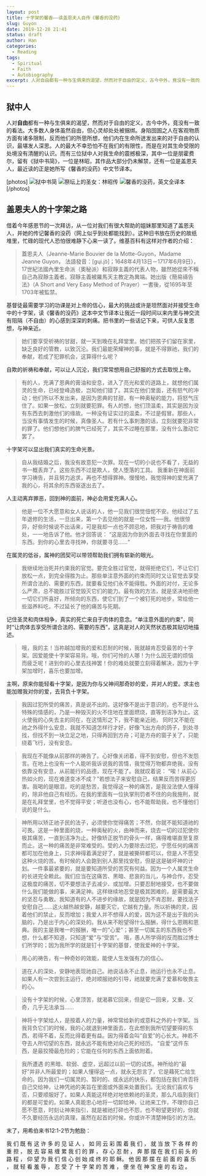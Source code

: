 ```yaml
---
layout: post
title: 十字架的馨香——读盖恩夫人自传《馨香的没药》
slug: Guyon
date: 2019-12-28 21:41
status: draft
author: Han
categories: 
  - Reading
tags:
  - Spiritual
  - Faith
  - Autobiography
excerpt: 人对自由都有一种与生俱来的渴望，然而对于自由的定义，古今中外，竟没有一致的看法。
---
```



## 狱中人


人对**自由**都有一种与生俱来的渴望，然而对于自由的定义，古今中外，竟没有一致的看法。大多数人身体虽然自由，但心灵却处处被捆绑。身陷囹圄之人在客观物质方面有诸多限制，反而他们的所思所想，他们内在生命所迸发出来的对于自由的认识，最堪发人深思。人的最大不幸恐怕不在我们的有限性，而是在对其生命受限的处境没有清醒的认识。而有三位狱中人对我生命的震撼极深，其中一位是朋霍费尔，留有《狱中书简》，一位是林昭，其作品大部分仍未解禁，还有一位是盖恩夫人，最近读的正是她所写《馨香的没药》中文节译本。

[photos]
![狱中书简](s6528159.jpg)
![祭坛上的圣女：林昭传](irober.com-972.jpg)
![馨香的没药，英文全译本](cover.jpg)
[/photos]

## 盖恩夫人的十字架之路

借着今年感恩节的一次拜访，从一位对我们有很大帮助的姐妹那里知道了盖恩夫人，并她的传记馨香的没药（网上似乎到处都能找到）。这种旧书放在历史的故纸堆里，忙碌的现代人恐怕很难静下心来一读了。维基百科有这样对作者的介绍：
> 蓋恩夫人（Jeanne-Marie Bouvier de la Motte-Guyon，Madame Jeanne Guyon， 法語發音：[gɥi.jɔ̃]；1648年4月13日－1717年6月9日），17世紀法國內里生命派（奧秘派）和寂靜主義的代表人物，雖然她從來不稱自己為寂靜主義者。寂靜主義被羅馬天主教定為異端。她出版《簡易禱告法》（A Short and Very Easy Method of Prayer）一書後，從1695年至1703年被監禁。

基督徒最需要学习的功课是对上帝的信心，最大的挑战或许是坦然面对并接受生命中的十字架，读《馨香的没药》这本中文节译本让我近一段时间以来内里与神交流有阻隔（不自由）的心感到深深的刺痛。把书里的一些话记下来，可供人反复思想，与神亲近。

> 她们要享受祈祷的甘甜，就一天到晚在礼拜堂里。她们把孩子们留在家里，缺乏良好的管教，以致沉沦。我们最能荣耀神的事，就是不得罪祂，我们的奉献，若成了犯罪机会，这算得什么呢？

自欺的祈祷和奉献，可以让人沉沦，我们常常想用自己舒服的方式去取悦上帝。

> 有的人，充满了恩典的膏油和安息，进入了亮光和爱的道路上，就想他们属灵的生命，已经登峰造极，岂知他们错了。其实在他们里面，还有怒气的冲动；他们所以不发出来，是因为恩典的甘甜，有一种奥秘的能力，将怒气压住了。如果一放松，立刻就要犯罪。有人的想，他们顶温柔，其实是因为没有东西去刺激他们的缘故。一种没有证实过的温柔，不过是假冒。那些人，当没有事情发生的时候，真像圣人。若有什么事刺激的话，立刻就要犯非常的罪了。他们想他们的脾气已经死了，其实不过睡在那里，没有什么激动它罢了。

十字架可以显出我们真实的生命光景。

> 自从我结婚之后，我没有故意犯一次罪。现在一切的小说也不看了，无益的书一概丢弃了。这些东西不过是欺人，使人堕落的工具。 我重新在神面前学习祷告，并且努力追求，再也不想得罪神。慢慢地，我觉得神的爱充满了我的心，将其余的东西驱逐出去了。

人主动离弃罪恶，回到神的面前，神必会用爱充满人心。

> 他是一位不大愿意和女人说话的人，他一见我们很觉忸怩不安。他经过了五年退修的生活，一旦出来，第一个去见他的就是一位女性──我。他很惊异，好些时候说不出话来，可是我却一点也不顾忌地，把我对于祷告的难处，一一地告诉了他。他才回答说： “这是因为你到外面去寻找在你里面的东西。到你的心里去寻找神，你就要寻见……“

在属灵的低谷，属神的团契可以带领帮助我们拥有崭新的眼光。

> 我继续地治死并约束我的官觉。要完全胜过官觉，就得拒绝它们，不让它们放松一点，到完全得胜为止。那些单注意外面的约束而同时又让官觉去享受所谓合法的、需要的东西，就要看见他们永不能得胜。外面的对付，无论多么严肃，总不能胜过官觉毁灭它们的能力。最有效的方法，就是坚决地拒绝一切它们所喜好，所倾向的东西，使它们到了一个被钉死的地步，常给他一些滋养料吃，不过延长了他的痛苦与死期。

记住圣灵和肉体相争，真实的死亡来自于肉体的意念。“单注意外面的约束”，同时“让肉体去享受所谓合法的、需要的东西”，这真是对人的天然状态极其贴切地描述。

> 哦，我的主！当祢越加增我的爱和忍耐的时候，我就越肯忍受最苦的十字架。因爱能使十字架容易背。哦，你们可怜的人哪！为什么因无谓的烦恼 而疲乏呢！进到你的心里去找神罢！你的难处就要立刻得着解决，因为十字架加增时，喜乐也要加增。

主啊，原来你能轻看十字架，是因为你与父神间那奇妙的爱，并对人的爱。求主也能加赠我对你的爱，去背负十字架。

> 我因过犯所受的痛苦，真是说不出的。这好像不是出于意识的，也不是什么特殊的情感的，乃是一种毁灭的火不住地在里面燃烧，直等到洁净为止。这火使我的心失去主的同在，在这情形之下，我不能亲近祂， 同时又不能在祂之外得什么安息，我就不知道怎样行才好，好像飞出方舟的鸽子，到处寻找，但找不到一块立足之地，只得再回到方舟；可是方舟的窗子关了，只能绕着飞行，没有安息。

> 我现在不能像从前那样的祷告了。心好像关闭着，得不到安慰，但也不发怨言。在地上也没有一个人能听我诉说我的苦情，我觉得万物都弃绝我，没有依靠没有安息，从前能行的品德，现在不能了。我就叹着说： “唉！从前心热如火的，现在难道变冰不成？”若想法子来安慰自己，结果反而苦得更厉害。我喝的是眼泪，吃的是愁苦，我觉得这一种的痛苦，是我没法使人懂得的，除非他自己有经历。在我的里面有一位执掌刑罚者不住的向我施刑，就是在礼拜堂里，也不觉得平安；听道也没有心，也不能帮助我，也不懂他们说的是什么。

> 神所用以矫正祂子民的法子，必须使你觉得痛苦；不然，你就不能知道祂的可畏。这是一种里面的烧，一种奥秘的火，由神而来，烧去一切的过犯使你极其痛苦，一直到洁净为止。好像矫正脱节的骨头一样，痛得难堪直至复原而止。这一种的痛苦是非常难受的。受的人为要除去过犯，宁愿任何的痛苦都可加在他身上，只求神得着满足好了，就是被撕碎都可以，但是人不愿受这种火烧的苦。有时候的人会跑到别人那里找安慰，但是这是破坏神的计划。一件事最紧要的，就是要知道所受的苦究有何益。因为一个人属灵生命的长进完全赖此。我们应当在这痛苦、黑暗、悲哀的当儿，与神合作，忍受这极度的痛苦，切不要想法子去减少、或加增。只要忍耐地接受，也不要做什么我们能做的事，来满足神。这样继续地忍受是极其困难的，是需要最大的坚忍与勇敢。我知道有的人不进步的缘故，就是因为不肯忍耐，要找法子安慰自己……这火越热越安静，越要灭它，它越有力量。所以祈祷的灵，因着他们的禁止，反而增加；我爱人并不想得人的爱，因为这不是出于我的头脑的，乃是出于内心的深处的。我从来不盼望得什么报酬，得什么恩赐和恩典。我的主是我唯一的报酬，唯一的“心爱”；甚至一切属主的东西我也不想，什么都不知道，只知道“爱”与“受苦”。 哦，愚人所学得的反而胜过博士们所学的；因为我所学的就是钉十字架的基督，使我爱神的十字架。


> 用心的祷告，有一种奇妙的效能，能使人生发强有力的信心。


> 道在人的深处，安静地表现祂自己。祂说话永不止息，祂运行也永不止息。如果人有一次尝到主运行，绝对顺服祂的引导，祂就要充满了爱慕和敬畏主的心。

> 没有十字架的时候，心里顶苦，就渴慕它回来，但是它一回来，又重、又奇，几乎无法承当……

> 神将十字架给人，是按着人的力量，神常常给新的或意料之外的十字架。当我背负它们的时候，我的心就退到神里面去，在此想到我所切望要得的东西，若得不着，反而比得着更有益。因为得着会叫“自爱”的心长大。神若不夺去人所切望的东西，就永远不能有绝对向己死的经历。 “自爱”这件东西，是最狡猾最危险的；它能在任何的东西上面依附着。


> 我所遭遇 的黑暗、软弱、虚空，远超过以前一切的试炼。神所给的“最好”并非人所最爱的；如果人懂得这一点，就永无怨言了，它是藉死亡给生命的。因为我们一切属灵的、暂时的、或永远的快乐，都包括在我们肯否将自己交给神，让神凭祂的美旨在里面或外面来处置我们。无论我们喜欢与否，只要顺服好了。如果人真能这样绝对地依赖祂的圣灵，那么凡临到我们的都是可爱的。如果人真能忠心地将一切卸给神，让祂来工作，不理你自己愿不愿意，时刻让神来指引，就是被祂打碎也不怨，也不盼望更好的，你就不久要经历永远的真理，虽然在起首的时候，你或许不清楚神指引的方法。


末了，用希伯来书12:1-2节为勉励：

我 们 既 有 这 许 多 的 见 证 人 ， 如 同 云 彩 围 着 我 们 ， 就 当 放 下 各 样 的 重 担 ， 脱 去 容 易 缠 累 我 们 的 罪 ， 存 心 忍 耐 ， 奔 那 摆 在 我 们 前 头 的 路 程 ， 仰 望 为 我 们 信 心 创 始 成 终 的 耶 稣。 他 因 那 摆 在 前 面 的 喜 乐 ， 就 轻 看 羞 辱 ， 忍 受 了 十 字 架 的 苦 难 ， 便 坐 在 神 宝 座 的 右 边 。



